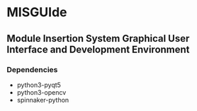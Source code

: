 # MISGUIde
## Module Insertion System Graphical User Interface and Development Environment

### Dependencies
* python3-pyqt5
* python3-opencv
* spinnaker-python

